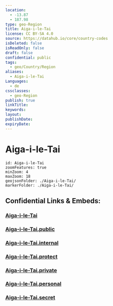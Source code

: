 ```yaml
---
location:
  - -13.87
  - 187.98
type: geo-Region
title: Aiga-i-le-Tai
license: CC BY-SA 4.0
source: https://datahub.io/core/country-codes
isDeleted: false
isReadOnly: false
draft: false
confidential: public
tags:
  - geo/Country/Region
aliases:
  - Aiga-i-le-Tai
Languages:
  - de
cssclasses:
  - geo-Region
publish: true
linkTitle:
keywords:
layout:
publishDate:
expiryDate:
---
```


# Aiga-i-le-Tai

```leaflet
id: Aiga-i-le-Tai
zoomFeatures: true 
minZoom: 4 
maxZoom: 18
geojsonFolder: ./Aiga-i-le-Tai/
markerFolder: ./Aiga-i-le-Tai/
```


## Confidential Links & Embeds: 

### [Aiga-i-le-Tai](/_Standards/Earth/Continent/Oceania/Polynesia/Samoa/Districts~Samoa/Aiga-i-le-Tai.md) 

### [Aiga-i-le-Tai.public](/_public/Earth/Continent/Oceania/Polynesia/Samoa/Districts~Samoa/Aiga-i-le-Tai.public.md) 

### [Aiga-i-le-Tai.internal](/_internal/Earth/Continent/Oceania/Polynesia/Samoa/Districts~Samoa/Aiga-i-le-Tai.internal.md) 

### [Aiga-i-le-Tai.protect](/_protect/Earth/Continent/Oceania/Polynesia/Samoa/Districts~Samoa/Aiga-i-le-Tai.protect.md) 

### [Aiga-i-le-Tai.private](/_private/Earth/Continent/Oceania/Polynesia/Samoa/Districts~Samoa/Aiga-i-le-Tai.private.md) 

### [Aiga-i-le-Tai.personal](/_personal/Earth/Continent/Oceania/Polynesia/Samoa/Districts~Samoa/Aiga-i-le-Tai.personal.md) 

### [Aiga-i-le-Tai.secret](/_secret/Earth/Continent/Oceania/Polynesia/Samoa/Districts~Samoa/Aiga-i-le-Tai.secret.md)

